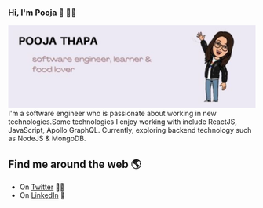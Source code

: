 ### Hi, I'm Pooja 👋 👩✨
<img src="https://raw.githubusercontent.com/PoojaMgr/PoojaMgr/master/POOJA THAPA (5) (1).jpg" alt="banner that says about Pooja Thapa"/>
I'm a software engineer who is passionate about working in new technologies.Some technologies I enjoy working with include ReactJS, JavaScript, Apollo GraphQL. Currently, exploring backend technology such as NodeJS & MongoDB.

## Find me around the web 🌎
 - On <a href="https://twitter.com/poojamgr">Twitter</a>  ✍🏾 
 - On <a href="https://www.linkedin.com/in/pooja-thapa">LinkedIn</a> 💼



<!--
**PoojaMgr/PoojaMgr** is a ✨ _special_ ✨ repository because its `README.md` (this file) appears on your GitHub profile.

Here are some ideas to get you started:

- 🔭 I’m currently working on ...
- 🌱 I’m currently learning ...
- 👯 I’m looking to collaborate on ...
- 🤔 I’m looking for help with ...
- 💬 Ask me about ...
- 📫 How to reach me: ...
- 😄 Pronouns: ...
- ⚡ Fun fact: ...
-->
